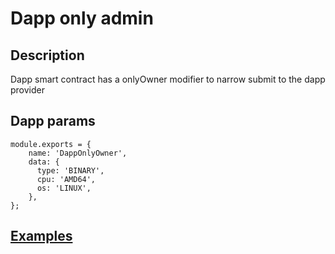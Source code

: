 # Dapp only admin
## Description

Dapp smart contract has a onlyOwner modifier to narrow submit to the dapp provider

## Dapp params
```
module.exports = {
    name: 'DappOnlyOwner',
    data: {
      type: 'BINARY',
      cpu: 'AMD64',
      os: 'LINUX',
    },
};
```


## [Examples](./examples)